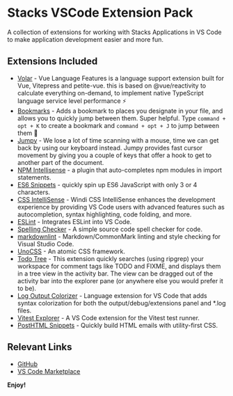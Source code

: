 # Stacks VSCode Extension Pack

A collection of extensions for working with Stacks Applications in VS Code to make application development easier and more fun.

## Extensions Included

- [Volar](https://marketplace.visualstudio.com/items?itemName=Vue.volar) - Vue Language Features is a language support extension built for Vue, Vitepress and petite-vue. this is based on @vue/reactivity to calculate everything on-demand, to implement native TypeScript language service level performance ⚡
- [Bookmarks](https://marketplace.visualstudio.com/items?itemName=alefragnani.Bookmarks) - Adds a bookmark to places you designate in your file, and allows you to quickly jump between them. Super helpful. Type `command + opt + K` to create a bookmark and `command + opt + J` to jump between them 🔖
- [Jumpy](https://marketplace.visualstudio.com/items?itemName=wmaurer.vscode-jumpy) - We lose a lot of time scanning with a mouse, time we can get back by using our keyboard instead. Jumpy provides fast cursor movement by giving you a couple of keys that offer a hook to get to another part of the document.
- [NPM Intellisense](https://marketplace.visualstudio.com/items?itemName=christian-kohler.npm-intellisense) - a plugin that auto-completes npm modules in import statements.
- [ES6 Snippets](https://marketplace.visualstudio.com/items?itemName=xabikos.JavaScriptSnippets) - quickly spin up ES6 JavaScript with only 3 or 4 characters.
- [CSS IntelliSense](https://marketplace.visualstudio.com/items?itemName=voorjaar.windicss-intellisense) - Windi CSS IntelliSense enhances the development experience by providing VS Code users with advanced features such as autocompletion, syntax highlighting, code folding, and more.
- [ESLint](https://marketplace.visualstudio.com/items?itemName=dbaeumer.vscode-eslint) - Integrates ESLint into VS Code.
- [Spelling Checker](https://marketplace.visualstudio.com/items?itemName=streetsidesoftware.code-spell-checker) - A simple source code spell checker for code.
- [markdownlint](https://marketplace.visualstudio.com/items?itemName=DavidAnson.vscode-markdownlint) - Markdown/CommonMark linting and style checking for Visual Studio Code.
- [UnoCSS](https://marketplace.visualstudio.com/items?itemName=antfu.unocss) - An atomic CSS framework.
- [Todo Tree](https://marketplace.visualstudio.com/items?itemName=Gruntfuggly.todo-tree) - This extension quickly searches (using ripgrep) your workspace for comment tags like TODO and FIXME, and displays them in a tree view in the activity bar. The view can be dragged out of the activity bar into the explorer pane (or anywhere else you would prefer it to be).
- [Log Output Colorizer](https://marketplace.visualstudio.com/items?itemName=IBM.output-colorizer) - Language extension for VS Code that adds syntax colorization for both the output/debug/extensions panel and *.log files.
- [Vitest Explorer](https://marketplace.visualstudio.com/items?itemName=antfu.vitest-explorer) - A VS Code extension for the Vitest test runner.
- [PostHTML Snippets](https://marketplace.visualstudio.com/items?itemName=cossssmin.posthtml) - Quickly build HTML emails with utility-first CSS.

## Relevant Links

- [GitHub](https://github.com/stacks/stacks)
- [VS Code Marketplace](https://marketplace.visualstudio.com/items?itemName=stacks.stacks)

**Enjoy!**
